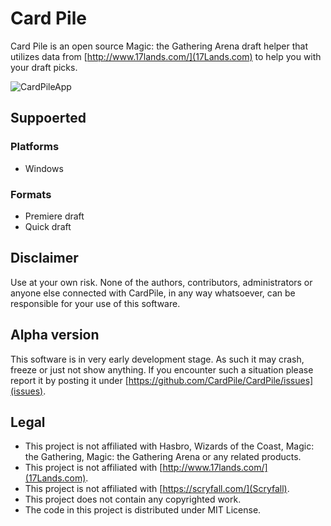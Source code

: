 # Card Pile

Card Pile is an open source Magic: the Gathering Arena draft helper that utilizes data from [http://www.17lands.com/](17Lands.com) to help you with your draft picks.

![CardPileApp](https://github.com/CardPile/CardPile/assets/172943637/9fddf3cf-6476-49ac-9bb1-f38ee80689f4)

## Suppoerted

### Platforms
* Windows

### Formats
* Premiere draft
* Quick draft

## Disclaimer
Use at your own risk. None of the authors, contributors, administrators or anyone else connected with CardPile, in any way whatsoever, can be responsible for your use of this software. 

## Alpha version
This software is in very early development stage. As such it may crash, freeze or just not show anything. If you encounter such a situation please report it by posting it under [https://github.com/CardPile/CardPile/issues](issues).

## Legal
* This project is not affiliated with Hasbro, Wizards of the Coast, Magic: the Gathering, Magic: the Gathering Arena or any related products.
* This project is not affiliated with [http://www.17lands.com/](17Lands.com).
* This project is not affiliated with [https://scryfall.com/](Scryfall).
* This project does not contain any copyrighted work.
* The code in this project is distributed under MIT License.
